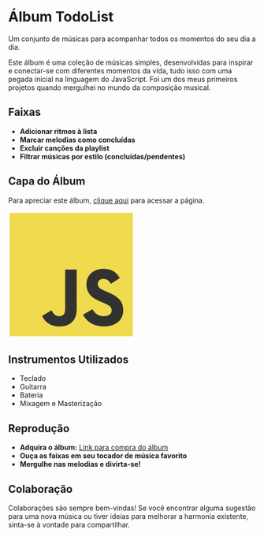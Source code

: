 # Álbum TodoList

Um conjunto de músicas para acompanhar todos os momentos do seu dia a dia.

Este álbum é uma coleção de músicas simples, desenvolvidas para inspirar e conectar-se com diferentes momentos da vida, tudo isso com uma pegada inicial na linguagem do JavaScript. Foi um dos meus primeiros projetos quando mergulhei no mundo da composição musical.

## Faixas

- **Adicionar ritmos à lista**
- **Marcar melodias como concluídas**
- **Excluir canções da playlist**
- **Filtrar músicas por estilo (concluídas/pendentes)**

## Capa do Álbum

Para apreciar este álbum, [clique aqui](https://samuel-santana109.github.io/toDoList/) para acessar a página.

![Capa do Álbum](https://github.com/devicons/devicon/blob/master/icons/javascript/javascript-original.svg)

## Instrumentos Utilizados

- Teclado 
- Guitarra
- Bateria 
- Mixagem e Masterização

## Reprodução 

- **Adquira o álbum:** [Link para compra do álbum](https://github.com/Samuel-Santana109/projeto-toDo-List.git)
- **Ouça as faixas em seu tocador de música favorito**
- **Mergulhe nas melodias e divirta-se!**

## Colaboração 

Colaborações são sempre bem-vindas! Se você encontrar alguma sugestão para uma nova música ou tiver ideias para melhorar a harmonia existente, sinta-se à vontade para compartilhar.
